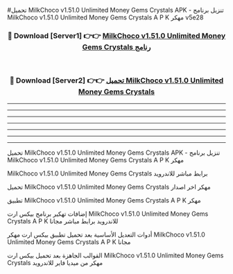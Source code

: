 #تحميل MilkChoco v1.51.0 Unlimited Money Gems Crystals  APK - تنزيل برنامج MilkChoco v1.51.0 Unlimited Money Gems Crystals  A P K مهكر v5e28 



<div align="center">
<h3>🔴 Download [Server1] 👉👉 <a href="https://apkdownload10.web.app/?title=MilkChoco v1.51.0 Unlimited Money Gems Crystals ">MilkChoco v1.51.0 Unlimited Money Gems Crystals  رنامج</a></h3><br>

<h3>🔴 Download [Server2] 👉👉 <a href="https://apkdownload10.web.app/?title=MilkChoco v1.51.0 Unlimited Money Gems Crystals ">تحميل MilkChoco v1.51.0 Unlimited Money Gems Crystals  </a></h3>
</div>


----------------------------------------------------------

----------------------------------------------------------

----------------------------------------------------------

----------------------------------------------------------

----------------------------------------------------------

----------------------------------------------------------

----------------------------------------------------------

تحميل MilkChoco v1.51.0 Unlimited Money Gems Crystals  APK - تنزيل برنامج MilkChoco v1.51.0 Unlimited Money Gems Crystals  A P K مهكر

MilkChoco v1.51.0 Unlimited Money Gems Crystals  برابط مباشر للاندرويد

تحميل MilkChoco v1.51.0 Unlimited Money Gems Crystals  مهكر اخر اصدار

تطبيق MilkChoco v1.51.0 Unlimited Money Gems Crystals  A P K مهكر

إضافات تهكير برنامج بيكس ارت MilkChoco v1.51.0 Unlimited Money Gems Crystals  A P K للاندرويد برابط مباشر مجانا

أدوات التعديل الأساسية بعد تحميل تطبيق بيكس ارت مهكر MilkChoco v1.51.0 Unlimited Money Gems Crystals  A P K مجانا

القوالب الجاهزة بعد تحميل بيكس ارت MilkChoco v1.51.0 Unlimited Money Gems Crystals  مهكر من ميديا فاير للاندرويد



